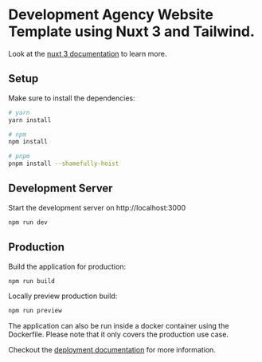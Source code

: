# Development Agency Website Template using Nuxt 3 and Tailwind.

Look at the [nuxt 3 documentation](https://v3.nuxtjs.org) to learn more.

## Setup

Make sure to install the dependencies:

```bash
# yarn
yarn install

# npm
npm install

# pnpm
pnpm install --shamefully-hoist
```

## Development Server

Start the development server on http://localhost:3000

```bash
npm run dev
```

## Production

Build the application for production:

```bash
npm run build
```

Locally preview production build:

```bash
npm run preview
```
The application can also be run inside a docker container using the Dockerfile. Please note that it only covers the production use case.


Checkout the [deployment documentation](https://v3.nuxtjs.org/docs/deployment) for more information.
